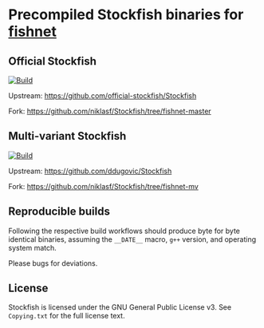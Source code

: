 Precompiled Stockfish binaries for [fishnet](https://github.com/niklasf/fishnet)
================================================================================

Official Stockfish
------------------

[![Build](https://github.com/niklasf/Stockfish/workflows/Build/badge.svg?branch=fishnet-master)](https://github.com/niklasf/Stockfish/actions?query=branch%3Afishnet-master)

Upstream: https://github.com/official-stockfish/Stockfish

Fork: https://github.com/niklasf/Stockfish/tree/fishnet-master

Multi-variant Stockfish
-----------------------

[![Build](https://github.com/niklasf/Stockfish/workflows/Build/badge.svg?branch=fishnet-mv)](https://github.com/niklasf/Stockfish/actions?query=branch%3Afishnet-mv)

Upstream: https://github.com/ddugovic/Stockfish

Fork: https://github.com/niklasf/Stockfish/tree/fishnet-mv

Reproducible builds
-------------------

Following the respective build workflows should produce byte for byte identical
binaries, assuming the `__DATE__` macro, `g++` version, and operating system match.

Please bugs for deviations.

License
-------

Stockfish is licensed under the GNU General Public License v3.
See `Copying.txt` for the full license text.
